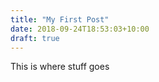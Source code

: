 ```yaml
---
title: "My First Post"
date: 2018-09-24T18:53:03+10:00
draft: true
---
```


This is where stuff goes
